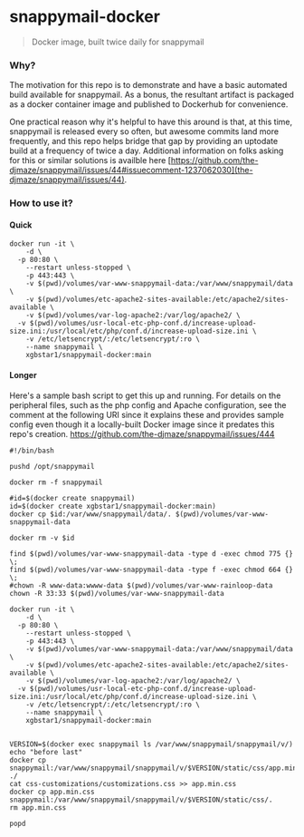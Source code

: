 # snappymail-docker
> Docker image, built twice daily for snappymail

### Why?
The motivation for this repo is to demonstrate and have a basic automated build available for snappymail. As a bonus, the resultant artifact is packaged as a docker container image and published to Dockerhub for convenience.  
  
One practical reason why it's helpful to have this around is that, at this time, snappymail is released every so often, but awesome commits land more frequently, and this repo helps bridge that gap by providing an uptodate build at a frequency of twice a day.  Additional information on folks asking for this or similar solutions is availble here [https://github.com/the-djmaze/snappymail/issues/44#issuecomment-1237062030](the-djmaze/snappymail/issues/44).

### How to use it?

#### Quick
```
docker run -it \
	-d \
  -p 80:80 \
	--restart unless-stopped \
	-p 443:443 \
	-v $(pwd)/volumes/var-www-snappymail-data:/var/www/snappymail/data \
	-v $(pwd)/volumes/etc-apache2-sites-available:/etc/apache2/sites-available \
	-v $(pwd)/volumes/var-log-apache2:/var/log/apache2/ \
  -v $(pwd)/volumes/usr-local-etc-php-conf.d/increase-upload-size.ini:/usr/local/etc/php/conf.d/increase-upload-size.ini \
	-v /etc/letsencrypt/:/etc/letsencrypt/:ro \
	--name snappymail \
	xgbstar1/snappymail-docker:main
```

#### Longer
Here's a sample bash script to get this up and running.
For details on the peripheral files, such as the php config and Apache configuration, see the comment at the following URI since it explains these and provides sample config even though it a locally-built Docker image since it predates this repo's creation.
https://github.com/the-djmaze/snappymail/issues/444 

```
#!/bin/bash

pushd /opt/snappymail

docker rm -f snappymail

#id=$(docker create snappymail)
id=$(docker create xgbstar1/snappymail-docker:main)
docker cp $id:/var/www/snappymail/data/. $(pwd)/volumes/var-www-snappymail-data

docker rm -v $id

find $(pwd)/volumes/var-www-snappymail-data -type d -exec chmod 775 {} \;
find $(pwd)/volumes/var-www-snappymail-data -type f -exec chmod 664 {} \;
#chown -R www-data:wwww-data $(pwd)/volumes/var-www-rainloop-data
chown -R 33:33 $(pwd)/volumes/var-www-snappymail-data

docker run -it \
	-d \
  -p 80:80 \
	--restart unless-stopped \
	-p 443:443 \
	-v $(pwd)/volumes/var-www-snappymail-data:/var/www/snappymail/data \
	-v $(pwd)/volumes/etc-apache2-sites-available:/etc/apache2/sites-available \
	-v $(pwd)/volumes/var-log-apache2:/var/log/apache2/ \
  -v $(pwd)/volumes/usr-local-etc-php-conf.d/increase-upload-size.ini:/usr/local/etc/php/conf.d/increase-upload-size.ini \
	-v /etc/letsencrypt/:/etc/letsencrypt/:ro \
	--name snappymail \
	xgbstar1/snappymail-docker:main


VERSION=$(docker exec snappymail ls /var/www/snappymail/snappymail/v/)
echo "before last"
docker cp snappymail:/var/www/snappymail/snappymail/v/$VERSION/static/css/app.min.css ./
cat css-customizations/customizations.css >> app.min.css
docker cp app.min.css snappymail:/var/www/snappymail/snappymail/v/$VERSION/static/css/.
rm app.min.css

popd
```


